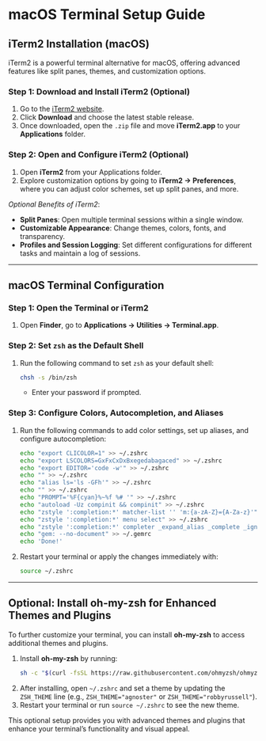 # macOS Terminal Setup Guide

## iTerm2 Installation (macOS)

iTerm2 is a powerful terminal alternative for macOS, offering advanced features like split panes, themes, and customization options.

### Step 1: Download and Install iTerm2 (Optional)
1. Go to the [iTerm2 website](https://iterm2.com/).
2. Click **Download** and choose the latest stable release.
3. Once downloaded, open the `.zip` file and move **iTerm2.app** to your **Applications** folder.

### Step 2: Open and Configure iTerm2 (Optional)
1. Open **iTerm2** from your Applications folder.
2. Explore customization options by going to **iTerm2 -> Preferences**, where you can adjust color schemes, set up split panes, and more.

*Optional Benefits of iTerm2*:
   - **Split Panes**: Open multiple terminal sessions within a single window.
   - **Customizable Appearance**: Change themes, colors, fonts, and transparency.
   - **Profiles and Session Logging**: Set different configurations for different tasks and maintain a log of sessions.

---

## macOS Terminal Configuration

### Step 1: Open the Terminal or iTerm2
1. Open **Finder**, go to **Applications -> Utilities -> Terminal.app**.

### Step 2: Set `zsh` as the Default Shell
1. Run the following command to set `zsh` as your default shell:
   ```bash
   chsh -s /bin/zsh
   ```
   - Enter your password if prompted.

### Step 3: Configure Colors, Autocompletion, and Aliases
1. Run the following commands to add color settings, set up aliases, and configure autocompletion:
   ```bash
   echo "export CLICOLOR=1" >> ~/.zshrc
   echo "export LSCOLORS=GxFxCxDxBxegedabagaced" >> ~/.zshrc
   echo "export EDITOR='code -w'" >> ~/.zshrc
   echo "" >> ~/.zshrc
   echo "alias ls='ls -GFh'" >> ~/.zshrc
   echo "" >> ~/.zshrc
   echo "PROMPT='%F{cyan}%~%f %# '" >> ~/.zshrc
   echo "autoload -Uz compinit && compinit" >> ~/.zshrc
   echo "zstyle ':completion:*' matcher-list '' 'm:{a-zA-Z}={A-Za-z}'" >> ~/.zshrc
   echo "zstyle ':completion:*' menu select" >> ~/.zshrc
   echo "zstyle ':completion:*' completer _expand_alias _complete _ignored" >> ~/.zshrc
   echo "gem: --no-document" >> ~/.gemrc
   echo 'Done!'
   ```
2. Restart your terminal or apply the changes immediately with:
   ```bash
   source ~/.zshrc
   ```

---

## Optional: Install oh-my-zsh for Enhanced Themes and Plugins

To further customize your terminal, you can install **oh-my-zsh** to access additional themes and plugins.

1. Install **oh-my-zsh** by running:
   ```bash
   sh -c "$(curl -fsSL https://raw.githubusercontent.com/ohmyzsh/ohmyzsh/master/tools/install.sh)"
   ```
2. After installing, open `~/.zshrc` and set a theme by updating the `ZSH_THEME` line (e.g., `ZSH_THEME="agnoster"` or `ZSH_THEME="robbyrussell"`).
3. Restart your terminal or run `source ~/.zshrc` to see the new theme.

This optional setup provides you with advanced themes and plugins that enhance your terminal’s functionality and visual appeal.
